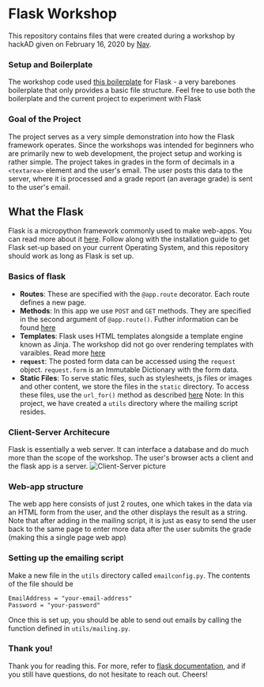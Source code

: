 # Flask Workshop 
This repository contains files that were created during a workshop by hackAD given on February 16, 2020 by [Nav](https://www.github.com/navyasuri). 

### Setup and Boilerplate
The workshop code used [this boilerplate](https://github.com/navyasuri/flask-boilerplate) for Flask - a very barebones boilerplate that only provides a basic file structure. Feel free to use both the boilerplate and the current project to experiment with Flask

### Goal of the Project
The project serves as a very simple demonstration into how the Flask framework operates. Since the workshops was intended for beginners who are primarily new to web development, the project setup and working is rather simple. The project takes in grades in the form of decimals in a `<textarea>` element and the user's email. The user posts this data to the server, where it is processed and a grade report (an average grade) is sent to the user's email. 

## What the Flask
Flask is a micropython framework commonly used to make web-apps. You can read more about it [here](https://flask.palletsprojects.com/en/1.1.x/). Follow along with the installation guide to get Flask set-up based on your current Operating System, and this repository should work as long as Flask is set up. 

### Basics of flask
- **Routes**: These are specified with the `@app.route` decorator. Each route defines a new page. 
- **Methods**: In this app we use `POST` and `GET` methods. They are specified in the second argument of `@app.route()`. Futher information can be found [here](https://flask.palletsprojects.com/en/1.1.x/quickstart/#http-methods)
- **Templates**: Flask uses HTML templates alongside a template engine known as Jinja. The workshop did not go over rendering templates with varaibles. Read more [here](https://flask.palletsprojects.com/en/1.1.x/quickstart/#rendering-templates)
- **`request`**: The posted form data can be accessed using the `request` object. `request.form` is an Immutable Dictionary with the form data. 
- **Static Files**: To serve static files, such as stylesheets, js files or images and other content, we store the files in the `static` directory. To access these files, use the `url_for()` method as described [here](https://flask.palletsprojects.com/en/1.1.x/quickstart/#static-files)
Note: In this project, we have created a `utils` directory where the mailing script resides. 

### Client-Server Architecure
Flask is essentially a web server. It can interface a database and do much more than the scope of the workshop. The user's browser acts a client and the flask app is a server. 
![Client-Server picture](https://upload.wikimedia.org/wikipedia/commons/thumb/c/c9/Client-server-model.svg/1200px-Client-server-model.svg.png)

### Web-app structure
The web app here consists of just 2 routes, one which takes in the data via an HTML form from the user, and the other displays the result as a string. Note that after adding in the mailing script, it is just as easy to send the user back to the same page to enter more data after the user submits the grade (making this a single page web app)

### Setting up the emailing script
Make a new file in the `utils` directory called `emailconfig.py`. The contents of the file should be 
```
EmailAddress = "your-email-address"
Password = "your-password"
```
Once this is set up, you should be able to send out emails by calling the function defined in `utils/mailing.py`. 

### Thank you!
Thank you for reading this. For more, refer to [flask documentation](https://flask.palletsprojects.com/en/1.1.x/), and if you still have questions, do not hesitate to reach out. Cheers!


